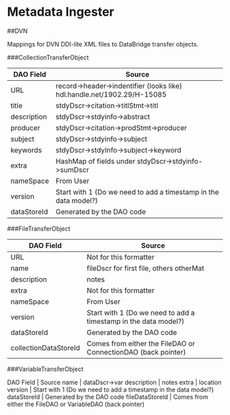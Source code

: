 Metadata Ingester
=================

##DVN

Mappings for DVN DDI-lite XML files to DataBridge transfer objects.

###CollectionTransferObject

DAO Field  | Source
---------  | ------
URL | record->header->indentifier (looks like) hdl.handle.net/1902.29/H-15085
title | stdyDscr->citation->titlStmt->titl
description | stdyDscr->stdyinfo->abstract
producer | stdyDscr->citation->prodStmt->producer
subject | stdyDscr->stdyinfo->subject
keywords | stdyDscr->stdyInfo->subject->keyword
extra | HashMap  of  fields under stdyDscr->stdyinfo->sumDscr
nameSpace | From User
version	| Start with 1 (Do we need to add a timestamp in the data model?)
dataStoreId | Generated by the DAO code

###FileTransferObject

DAO Field | Source
--------- | --------
URL | Not for this formatter
name | fileDscr for first file, others otherMat
description| notes
extra | Not for this formatter
nameSpace | From User
version	| Start with 1 (Do we need to add a timestamp in the data model?)
dataStoreId | Generated by the DAO code
collectionDataStoreId | Comes from either the FileDAO or ConnectionDAO (back pointer)

###VariableTransferObject

DAO Field | Source
name | dataDscr->var
description | notes
extra | location
version	| Start with 1 (Do we need to add a timestamp in the data model?)
dataStoreId | Generated by the DAO code
fileDataStoreId | Comes from either the FileDAO or VariableDAO (back pointer)

